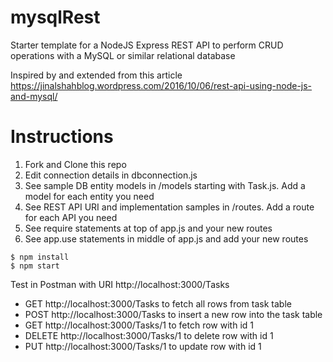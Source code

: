 # mysqlRest
Starter template for a NodeJS Express REST API to perform CRUD operations with a MySQL or similar relational database

Inspired by and extended from this article
https://jinalshahblog.wordpress.com/2016/10/06/rest-api-using-node-js-and-mysql/

# Instructions
1. Fork and Clone this repo
2. Edit connection details in dbconnection.js
3. See sample DB entity models in /models starting with Task.js.  Add a model for each entity you need
4. See REST API URI and implementation samples in /routes.  Add a route for each API you need
5. See require statements at top of app.js and your new routes
6. See app.use statements in middle of app.js and add your new routes

```
$ npm install
$ npm start
```

Test in Postman with URI http://localhost:3000/Tasks
* GET http://localhost:3000/Tasks to fetch all rows from task table
* POST http://localhost:3000/Tasks to insert a new row into the task table
* GET http://localhost:3000/Tasks/1 to fetch row with id 1
* DELETE http://localhost:3000/Tasks/1 to delete row with id 1
* PUT http://localhost:3000/Tasks/1 to update row with id 1